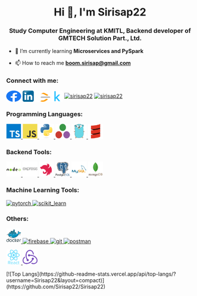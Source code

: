 <h1 align="center">Hi 👋, I'm Sirisap22</h1>
<h3 align="center">Study Computer Engineering at KMITL, Backend developer of GMTECH Solution Part., Ltd.</h3>

- 🌱 I’m currently learning **Microservices and PySpark**

- 📫 How to reach me **boom.sirisap@gmail.com**

<h3 align="left">Connect with me:</h3>
<p align="left">
 <a href="https://www.facebook.com/Sirisap.Siripattanakul" target="blank"><img align="center" src="https://github.com/Sirisap22/Sirisap22/blob/main/Facebook.svg" alt="sirisap siripattanakul" height="30" width="40" /></a>
 <a href="https://linkedin.com/in/sirisap siripattanakul" target="blank"><img align="center" src="https://github.com/Sirisap22/Sirisap22/blob/main/Linkedin.svg" alt="sirisap siripattanakul" height="30" width="30" /></a>
 <a href="https://www.leetcode.com/sirisap" target="blank"><img align="center" src="https://github.com/Sirisap22/Sirisap22/blob/main/LeetCode.svg" alt="sirisap" height="30" width="40" /></a>
 <a href="https://kaggle.com/sirisap" target="blank"><img align="center" src="https://github.com/Sirisap22/Sirisap22/blob/main/kaggle-icon.svg" alt="sirisap" height="30" width="30" /></a>
<a href="https://dev.to/sirisap22" target="blank"><img align="center" src="https://cdn.jsdelivr.net/npm/simple-icons@3.0.1/icons/dev-dot-to.svg" alt="sirisap22" height="30" width="40" /></a>
<a href="https://codeforces.com/profile/sirisap22" target="blank"><img align="center" src="https://cdn.jsdelivr.net/npm/simple-icons@3.0.1/icons/codeforces.svg" alt="sirisap22" height="30" width="40" /></a>

</p>

<h3 align="left">Programming Languages:</h2>
 <a href="https://www.typescriptlang.org/" target="_blank"> <img src="https://raw.githubusercontent.com/devicons/devicon/master/icons/typescript/typescript-original.svg" alt="typescript" width="40" height="40"/> </a> 
  <a href="https://developer.mozilla.org/en-US/docs/Web/JavaScript" target="_blank"> <img src="https://raw.githubusercontent.com/devicons/devicon/master/icons/javascript/javascript-original.svg" alt="javascript" width="40" height="40"/> </a> 
 <a href="https://www.python.org" target="_blank"> <img src="https://raw.githubusercontent.com/devicons/devicon/master/icons/python/python-original.svg" alt="python" width="40" height="40"/> </a> 
 <a href="https://julialang.org" target="_blank"> <img src="https://github.com/Sirisap22/Sirisap22/blob/main/julia-language-icon.svg" alt="julia" width="40" height="40"/> </a> 
 <a href="https://golang.org" target="_blank"> <img src="https://raw.githubusercontent.com/devicons/devicon/master/icons/go/go-original.svg" alt="go" width="40" height="40"/> </a> 
<a href="https://www.scala-lang.org" target="_blank"> <img src="https://raw.githubusercontent.com/devicons/devicon/master/icons/scala/scala-original.svg" alt="scala" width="40" height="40"/> </a>
<h3 align="left">Backend Tools:</h2>
 <a href="https://nodejs.org" target="_blank"> <img src="https://raw.githubusercontent.com/devicons/devicon/master/icons/nodejs/nodejs-original-wordmark.svg" alt="nodejs" width="40" height="40"/> </a> 
<a href="https://expressjs.com" target="_blank"> <img src="https://raw.githubusercontent.com/devicons/devicon/master/icons/express/express-original-wordmark.svg" alt="express" width="40" height="40"/> </a> 
<a href="https://nestjs.com/" target="_blank"> <img src="https://github.com/Sirisap22/Sirisap22/blob/main/nestjs.svg" alt="nestjs" width="40" height="40"/> </a>
<a href="https://www.postgresql.org" target="_blank"> <img src="https://raw.githubusercontent.com/devicons/devicon/master/icons/postgresql/postgresql-original-wordmark.svg" alt="postgresql" width="40" height="40"/> </a> 
<a href="https://www.mysql.com/" target="_blank"> <img src="https://raw.githubusercontent.com/devicons/devicon/master/icons/mysql/mysql-original-wordmark.svg" alt="mysql" width="40" height="40"/> </a> 
<a href="https://www.mongodb.com/" target="_blank"> <img src="https://raw.githubusercontent.com/devicons/devicon/master/icons/mongodb/mongodb-original-wordmark.svg" alt="mongodb" width="40" height="40"/> </a> 
<h3 align="left">Machine Learning Tools:</h2>
<a href="https://pytorch.org/" target="_blank"> <img src="https://www.vectorlogo.zone/logos/pytorch/pytorch-icon.svg" alt="pytorch" width="40" height="40"/> </a> 
<a href="https://scikit-learn.org/" target="_blank"> <img src="https://upload.wikimedia.org/wikipedia/commons/0/05/Scikit_learn_logo_small.svg" alt="scikit_learn" width="40" height="40"/> </a> 
<h3 align="left">Others:</h2>
  <a href="https://www.docker.com/" target="_blank"> <img src="https://raw.githubusercontent.com/devicons/devicon/master/icons/docker/docker-original-wordmark.svg" alt="docker" width="40" height="40"/> </a> 
  <a href="https://firebase.google.com/" target="_blank"> <img src="https://www.vectorlogo.zone/logos/firebase/firebase-icon.svg" alt="firebase" width="40" height="40"/> </a> <a href="https://git-scm.com/" target="_blank"> <img src="https://www.vectorlogo.zone/logos/git-scm/git-scm-icon.svg" alt="git" width="40" height="40"/> </a> 
  <a href="https://postman.com" target="_blank"> <img src="https://www.vectorlogo.zone/logos/getpostman/getpostman-icon.svg" alt="postman" width="40" height="40"/> </a> 
  <p>
  <a href="https://reactjs.org/" target="_blank"> <img src="https://raw.githubusercontent.com/devicons/devicon/master/icons/react/react-original-wordmark.svg" alt="react" width="40" height="40"/> </a> 
  <a href="https://redux.js.org" target="_blank"> <img src="https://raw.githubusercontent.com/devicons/devicon/master/icons/redux/redux-original.svg" alt="redux" width="40" height="40"/> </a> 
 </p>
[![Top Langs](https://github-readme-stats.vercel.app/api/top-langs/?username=Sirisap22&layout=compact)](https://github.com/Sirisap22/Sirisap22)
